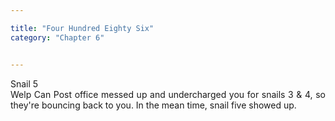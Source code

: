 ```yaml
---

title: "Four Hundred Eighty Six"
category: "Chapter 6"


---
```

<style>
body {
text-align: justify}
</style>

Snail 5
<br>
Welp Can Post office messed up and undercharged you for snails 3 & 4, so they're bouncing back to you. In the mean time, snail five showed up.


